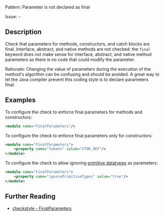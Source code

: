 Pattern: Parameter is not declared as final

Issue: -

## Description

Check that parameters for methods, constructors, and catch blocks are final. Interface, abstract, and native methods are not checked: the `final` keyword does not make sense for interface, abstract, and native method parameters as there is no code that could modify the parameter. 

Rationale: Changing the value of parameters during the execution of the method's algorithm can be confusing and should be avoided. A great way to let the Java compiler prevent this coding style is to declare parameters final. 

## Examples

To configure the check to enforce final parameters for methods and constructors: 


```xml
<module name="FinalParameters"/>
```
        

To configure the check to enforce final parameters only for constructors: 


```xml
<module name="FinalParameters">
    <property name="tokens" value="CTOR_DEF"/>
</module>
```
        

To configure the check to allow ignoring [primitive datatypes](http://docs.oracle.com/javase/tutorial/java/nutsandbolts/datatypes.html) as parameters: 


```xml
<module name="FinalParameters">
    <property name="ignorePrimitiveTypes" value="true"/>
</module>
```

## Further Reading

* [checkstyle - FinalParameters](http://checkstyle.sourceforge.net/config_misc.html#FinalParameters)
